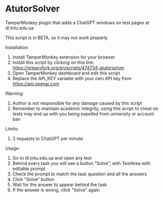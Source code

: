 # AtutorSolver
 TamperMonkey plugin that adds a ChatGPT windows on test pages at dl.tntu.edu.ua

This script is in BETA, so it may not work properly

Installation:
 1. Install TamperMonkey extension for your browser
 2. Install this script by clicking on this link: https://greasyfork.org/en/scripts/474734-atutorsolver
 3. Open TamperMonkey dashboard and edit this script
 4. Replace the API_KEY variable with your own API key from https://api.openai.com

Warning:
 1. Author is not responsible for any damage caused by this script
 2. Remember to maintain academic integrity, using this script to cheat on tests may end up with you being expelled from university or account ban

Limits:
 1. 3 requests to ChatGPT per minute

Usage:
 1. Go to dl.tntu.edu.ua and open any test
 2. Behind every task you will see a button "Solve", with TextArea with editable prompt
 3. Check the prompt to match the task question and all the answers
 4. Click "Solve" button
 5. Wait for the answer to appear behind the task
 6. If the answer is wrong, click "Solve" again